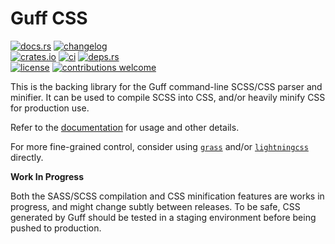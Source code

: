 # Guff CSS

[![docs.rs](https://img.shields.io/docsrs/guff_css.svg?style=flat-square&label=docs.rs)](https://docs.rs/guff_css/)
[![changelog](https://img.shields.io/crates/v/guff_css.svg?style=flat-square&label=changelog&color=9b59b6)](https://github.com/Blobfolio/guff/blob/master/guff_css/CHANGELOG.md)<br>
[![crates.io](https://img.shields.io/crates/v/guff_css.svg?style=flat-square&label=crates.io)](https://crates.io/crates/guff_css)
[![ci](https://img.shields.io/github/actions/workflow/status/Blobfolio/guff/ci.yaml?style=flat-square&label=ci)](https://github.com/Blobfolio/guff/actions)
[![deps.rs](https://deps.rs/crate/guff_css/latest/status.svg?style=flat-square&label=deps.rs)](https://deps.rs/crate/guff_css/)<br>
[![license](https://img.shields.io/badge/license-wtfpl-ff1493?style=flat-square)](https://en.wikipedia.org/wiki/WTFPL)
[![contributions welcome](https://img.shields.io/badge/PRs-welcome-brightgreen.svg?style=flat-square&label=contributions)](https://github.com/Blobfolio/guff/issues)

This is the backing library for the Guff command-line SCSS/CSS parser and minifier. It can be used to compile SCSS into CSS, and/or heavily minify CSS for production use.

Refer to the [documentation](https://docs.rs/guff_css/) for usage and other details.

For more fine-grained control, consider using [`grass`](https://crates.io/crates/grass) and/or [`lightningcss`](https://crates.io/crates/lightningcss) directly.

**Work In Progress**

Both the SASS/SCSS compilation and CSS minification features are works in
progress, and might change subtly between releases. To be safe, CSS generated
by Guff should be tested in a staging environment before being pushed to
production.
